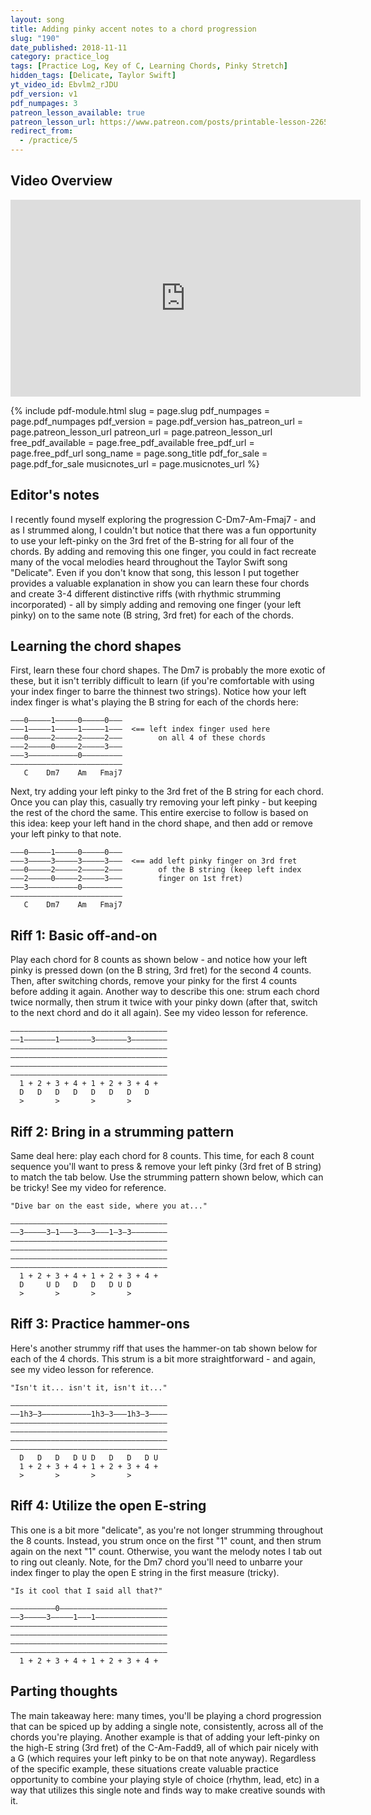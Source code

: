 ```yaml
---
layout: song
title: Adding pinky accent notes to a chord progression
slug: "190"
date_published: 2018-11-11
category: practice_log
tags: [Practice Log, Key of C, Learning Chords, Pinky Stretch]
hidden_tags: [Delicate, Taylor Swift]
yt_video_id: Ebvlm2_rJDU
pdf_version: v1
pdf_numpages: 3
patreon_lesson_available: true
patreon_lesson_url: https://www.patreon.com/posts/printable-lesson-22651220
redirect_from:
  - /practice/5
---
```


## Video Overview

<iframe width="560" height="315" src="https://www.youtube.com/embed/Ebvlm2_rJDU?showinfo=0" frameborder="0" allowfullscreen></iframe>

<!-- Coming soon! -->

{% include pdf-module.html slug = page.slug pdf_numpages = page.pdf_numpages pdf_version = page.pdf_version has_patreon_url = page.patreon_lesson_url patreon_url = page.patreon_lesson_url free_pdf_available = page.free_pdf_available free_pdf_url = page.free_pdf_url song_name = page.song_title pdf_for_sale = page.pdf_for_sale musicnotes_url = page.musicnotes_url %}

## Editor's notes

I recently found myself exploring the progression C-Dm7-Am-Fmaj7 - and as I strummed along, I couldn't but notice that there was a fun opportunity to use your left-pinky on the 3rd fret of the B-string for all four of the chords. By adding and removing this one finger, you could in fact recreate many of the vocal melodies heard throughout the Taylor Swift song "Delicate". Even if you don't know that song, this lesson I put together provides a valuable explanation in show you can learn these four chords and create 3-4 different distinctive riffs (with rhythmic strumming incorporated) - all by simply adding and removing one finger (your left pinky) on to the same note (B string, 3rd fret) for each of the chords.

## Learning the chord shapes

First, learn these four chord shapes. The Dm7 is probably the more exotic of these, but it isn't terribly difficult to learn (if you're comfortable with using your index finger to barre the thinnest two strings). Notice how your left index finger is what's playing the B string for each of the chords here:

    –––0–––––1–––––0–––––0–––
    –––1–––––1–––––1–––––1–––  <== left index finger used here
    –––0–––––2–––––2–––––2–––        on all 4 of these chords
    –––2–––––0–––––2–––––3–––
    –––3–––––––––––0–––––––––
    –––––––––––––––––––––––––
       C    Dm7    Am   Fmaj7

Next, try adding your left pinky to the 3rd fret of the B string for each chord. Once you can play this, casually try removing your left pinky - but keeping the rest of the chord the same. This entire exercise to follow is based on this idea: keep your left hand in the chord shape, and then add or remove your left pinky to that note.

    –––0–––––1–––––0–––––0–––
    –––3–––––3–––––3–––––3–––  <== add left pinky finger on 3rd fret
    –––0–––––2–––––2–––––2–––        of the B string (keep left index
    –––2–––––0–––––2–––––3–––        finger on 1st fret)
    –––3–––––––––––0–––––––––
    –––––––––––––––––––––––––
       C    Dm7    Am   Fmaj7

## Riff 1: Basic off-and-on

Play each chord for 8 counts as shown below - and notice how your left pinky is pressed down (on the B string, 3rd fret) for the second 4 counts. Then, after switching chords, remove your pinky for the first 4 counts before adding it again. Another way to describe this one: strum each chord twice normally, then strum it twice with your pinky down (after that, switch to the next chord and do it all again). See my video lesson for reference.

    –––––––––––––––––––––––––––––––––––
    ––1–––––––1–––––––3–––––––3––––––––
    –––––––––––––––––––––––––––––––––––
    –––––––––––––––––––––––––––––––––––
    –––––––––––––––––––––––––––––––––––
    –––––––––––––––––––––––––––––––––––
      1 + 2 + 3 + 4 + 1 + 2 + 3 + 4 +
      D   D   D   D   D   D   D   D
      >       >       >       >

## Riff 2: Bring in a strumming pattern

Same deal here: play each chord for 8 counts. This time, for each 8 count sequence you'll want to press & remove your left pinky (3rd fret of B string) to match the tab below. Use the strumming pattern shown below, which can be tricky! See my video for reference.

    "Dive bar on the east side, where you at..."

    –––––––––––––––––––––––––––––––––––
    ––3–––––3–1–––3–––3–––1–3–3––––––––
    –––––––––––––––––––––––––––––––––––
    –––––––––––––––––––––––––––––––––––
    –––––––––––––––––––––––––––––––––––
    –––––––––––––––––––––––––––––––––––
      1 + 2 + 3 + 4 + 1 + 2 + 3 + 4 +
      D     U D   D   D   D U D
      >       >       >       >

## Riff 3: Practice hammer-ons

Here's another strummy riff that uses the hammer-on tab shown below for each of the 4 chords. This strum is a bit more straightforward - and again, see my video lesson for reference.

    "Isn't it... isn't it, isn't it..."

    –––––––––––––––––––––––––––––––––––
    ––1h3–3–––––––––––1h3–3–––1h3–3––––
    –––––––––––––––––––––––––––––––––––
    –––––––––––––––––––––––––––––––––––
    –––––––––––––––––––––––––––––––––––
    –––––––––––––––––––––––––––––––––––
      D   D   D   D U D   D   D   D U
      1 + 2 + 3 + 4 + 1 + 2 + 3 + 4 +
      >       >       >       >

## Riff 4: Utilize the open E-string

This one is a bit more "delicate", as you're not longer strumming throughout the 8 counts. Instead, you strum once on the first "1" count, and then strum again on the next "1" count. Otherwise, you want the melody notes I tab out to ring out cleanly. Note, for the Dm7 chord you'll need to unbarre your index finger to play the open E string in the first measure (tricky).

    "Is it cool that I said all that?"

    ––––––––––0––––––––––––––––––––––––
    ––3–––––3–––––1–––1––––––––––––––––
    –––––––––––––––––––––––––––––––––––
    –––––––––––––––––––––––––––––––––––
    –––––––––––––––––––––––––––––––––––
    –––––––––––––––––––––––––––––––––––
      1 + 2 + 3 + 4 + 1 + 2 + 3 + 4 +

## Parting thoughts

The main takeaway here: many times, you'll be playing a chord progression that can be spiced up by adding a single note, consistently, across all of the chords you're playing. Another example is that of adding your left-pinky on the high-E string (3rd fret) of the C-Am-Fadd9, all of which pair nicely with a G (which requires your left pinky to be on that note anyway). Regardless of the specific example, these situations create valuable practice opportunity to combine your playing style of choice (rhythm, lead, etc) in a way that utilizes this single note and finds way to make creative sounds with it.
